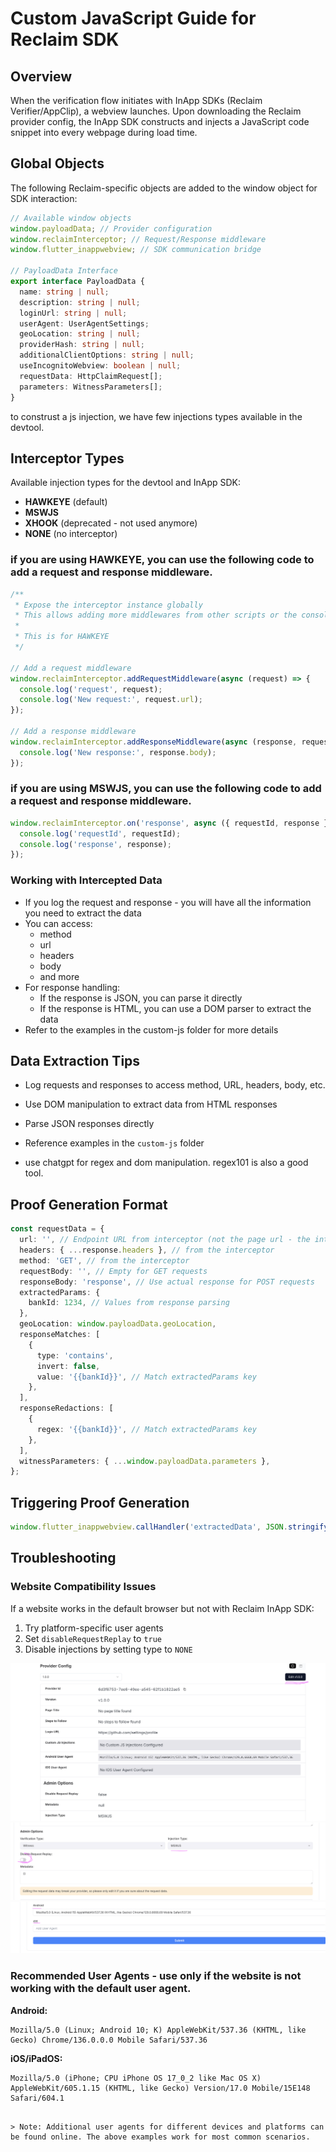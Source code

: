 # Custom JavaScript Guide for Reclaim SDK

## Overview

When the verification flow initiates with InApp SDKs (Reclaim Verifier/AppClip), a webview launches. Upon downloading the Reclaim provider config, the InApp SDK constructs and injects a JavaScript code snippet into every webpage during load time.

## Global Objects

The following Reclaim-specific objects are added to the window object for SDK interaction:

```typescript
// Available window objects
window.payloadData; // Provider configuration
window.reclaimInterceptor; // Request/Response middleware
window.flutter_inappwebview; // SDK communication bridge

// PayloadData Interface
export interface PayloadData {
  name: string | null;
  description: string | null;
  loginUrl: string | null;
  userAgent: UserAgentSettings;
  geoLocation: string | null;
  providerHash: string | null;
  additionalClientOptions: string | null;
  useIncognitoWebview: boolean | null;
  requestData: HttpClaimRequest[];
  parameters: WitnessParameters[];
}
```

to construst a js injection, we have few injections types available in the devtool.

## Interceptor Types

Available injection types for the devtool and InApp SDK:

- **HAWKEYE** (default)
- **MSWJS**
- **XHOOK** (deprecated - not used anymore)
- **NONE** (no interceptor)

### if you are using HAWKEYE, you can use the following code to add a request and response middleware.

```javascript
/**
 * Expose the interceptor instance globally
 * This allows adding more middlewares from other scripts or the console
 *
 * This is for HAWKEYE
 */

// Add a request middleware
window.reclaimInterceptor.addRequestMiddleware(async (request) => {
  console.log('request', request);
  console.log('New request:', request.url);
});

// Add a response middleware
window.reclaimInterceptor.addResponseMiddleware(async (response, request) => {
  console.log('New response:', response.body);
});
```

### if you are using MSWJS, you can use the following code to add a request and response middleware.

```javascript
window.reclaimInterceptor.on('response', async ({ requestId, response }) => {
  console.log('requestId', requestId);
  console.log('response', response);
});
```

### Working with Intercepted Data

- If you log the request and response - you will have all the information you need to extract the data
- You can access:
  - method
  - url
  - headers
  - body
  - and more
- For response handling:
  - If the response is JSON, you can parse it directly
  - If the response is HTML, you can use a DOM parser to extract the data
- Refer to the examples in the custom-js folder for more details

## Data Extraction Tips

- Log requests and responses to access method, URL, headers, body, etc.
- Use DOM manipulation to extract data from HTML responses
- Parse JSON responses directly
- Reference examples in the `custom-js` folder

- use chatgpt for regex and dom manipulation. regex101 is also a good tool.

## Proof Generation Format

```typescript
const requestData = {
  url: '', // Endpoint URL from interceptor (not the page url - the internal api used by the website.) response.url
  headers: { ...response.headers }, // from the interceptor
  method: 'GET', // from the interceptor
  requestBody: '', // Empty for GET requests
  responseBody: 'response', // Use actual response for POST requests
  extractedParams: {
    bankId: 1234, // Values from response parsing
  },
  geoLocation: window.payloadData.geoLocation,
  responseMatches: [
    {
      type: 'contains',
      invert: false,
      value: '{{bankId}}', // Match extractedParams key
    },
  ],
  responseRedactions: [
    {
      regex: '{{bankId}}', // Match extractedParams key
    },
  ],
  witnessParameters: { ...window.payloadData.parameters },
};
```

## Triggering Proof Generation

```typescript
window.flutter_inappwebview.callHandler('extractedData', JSON.stringify(requestData));
```

## Troubleshooting

### Website Compatibility Issues

If a website works in the default browser but not with Reclaim InApp SDK:

1. Try platform-specific user agents
2. Set `disableRequestReplay` to `true`
3. Disable injections by setting type to `NONE`

![alt text](./screenshots/provider-config1.png)
![alt text](./screenshots/provider-config2.png)
![alt text](./screenshots/provider-config3.png)

### Recommended User Agents - use only if the website is not working with the default user agent.

**Android:**

```
Mozilla/5.0 (Linux; Android 10; K) AppleWebKit/537.36 (KHTML, like Gecko) Chrome/136.0.0.0 Mobile Safari/537.36
```

**iOS/iPadOS:**

```
Mozilla/5.0 (iPhone; CPU iPhone OS 17_0_2 like Mac OS X) AppleWebKit/605.1.15 (KHTML, like Gecko) Version/17.0 Mobile/15E148 Safari/604.1
```

```

> Note: Additional user agents for different devices and platforms can be found online. The above examples work for most common scenarios.

```

